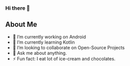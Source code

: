 ### Hi there 👋

<!--
**Smr341/Smr341** is a ✨ _special_ ✨ repository because its `README.md` (this file) appears on your GitHub profile.-->
## About Me
- 🔭 I’m currently working on Android
- 🌱 I’m currently learning Kotlin
- 👯 I’m looking to collaborate on Open-Source Projects
- 💬 Ask me about anything.
- ⚡ Fun fact: I eat lot of ice-cream and chocolates.

